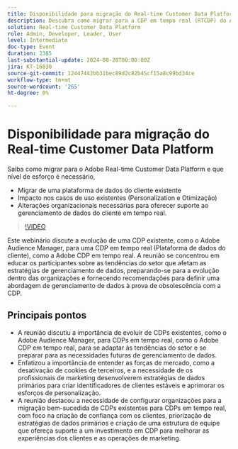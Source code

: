 ```yaml
---
title: Disponibilidade para migração do Real-time Customer Data Platform
description: Descubra como migrar para a CDP em tempo real (RTCDP) do Adobe e qual nível de esforço é necessário:- Migrar de uma CDP existente- Impacto nos casos de uso existentes (Personalization e Otimização)- Alterações organizacionais necessárias para oferecer suporte ao gerenciamento de dados do cliente em tempo real.
solution: Real-time Customer Data Platform
role: Admin, Developer, Leader, User
level: Intermediate
doc-type: Event
duration: 2385
last-substantial-update: 2024-08-28T00:00:00Z
jira: KT-16030
source-git-commit: 12447442bb31bec89d2c82b45cf15a8c99bd34ce
workflow-type: tm+mt
source-wordcount: '265'
ht-degree: 0%

---
```



# Disponibilidade para migração do Real-time Customer Data Platform

Saiba como migrar para o Adobe Real-time Customer Data Platform e que nível de esforço é necessário,

* Migrar de uma plataforma de dados do cliente existente
* Impacto nos casos de uso existentes (Personalization e Otimização)
* Alterações organizacionais necessárias para oferecer suporte ao gerenciamento de dados do cliente em tempo real.

>[!VIDEO](https://video.tv.adobe.com/v/3432995/?learn=on)

Este webinário discute a evolução de uma CDP existente, como o Adobe Audience Manager, para uma CDP em tempo real (Plataforma de dados do cliente), como a Adobe CDP em tempo real. A reunião se concentrou em educar os participantes sobre as tendências do setor que afetam as estratégias de gerenciamento de dados, preparando-se para a evolução dentro das organizações e fornecendo recomendações para definir uma abordagem de gerenciamento de dados à prova de obsolescência com a CDP.

## Principais pontos

* A reunião discutiu a importância de evoluir de CDPs existentes, como o Adobe Audience Manager, para CDPs em tempo real, como o Adobe CDP em tempo real, para se adaptar às tendências do setor e se preparar para as necessidades futuras de gerenciamento de dados.
* Enfatizou a importância de entender as forças de mercado, como a desativação de cookies de terceiros, e a necessidade de os profissionais de marketing desenvolverem estratégias de dados primários para criar identificadores de clientes estáveis e aprimorar os esforços de personalização.
* A reunião destacou a necessidade de configurar organizações para a migração bem-sucedida de CDPs existentes para CDPs em tempo real, com foco na criação de confiança com os clientes, priorização de estratégias de dados primários e criação de uma estrutura de equipe que ofereça suporte a um investimento em CDP para melhorar as experiências dos clientes e as operações de marketing.
